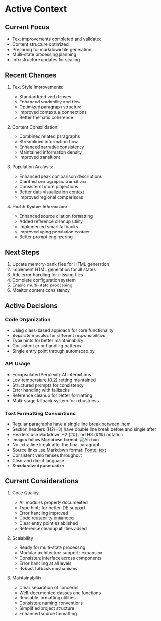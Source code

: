 # Active Context

## Current Focus
- Text improvements completed and validated
- Content structure optimized
- Preparing for markdown file generation
- Multi-state processing planning
- Infrastructure updates for scaling

## Recent Changes
1. Text Style Improvements:
   - Standardized verb tenses
   - Enhanced readability and flow
   - Optimized paragraph structure
   - Improved contextual connections
   - Better thematic coherence

2. Content Consolidation:
   - Combined related paragraphs
   - Streamlined information flow
   - Enhanced narrative consistency
   - Maintained information density
   - Improved transitions

3. Population Analysis:
   - Enhanced peak comparison descriptions
   - Clarified demographic transitions
   - Consistent future projections
   - Better data visualization context
   - Improved regional comparisons

4. Health System Information:
   - Enhanced source citation formatting
   - Added reference cleanup utility
   - Implemented smart fallbacks
   - Improved aging population context
   - Better prompt engineering

## Next Steps
1. Update memory-bank files for HTML generation
2. Implement HTML generation for all states
3. Add error handling for missing files
4. Complete configuration system
5. Enable multi-state processing
6. Monitor content consistency

## Active Decisions

### Code Organization
- Using class-based approach for core functionality
- Separate modules for different responsibilities
- Type hints for better maintainability
- Consistent error handling patterns
- Single entry point through automacao.py

### API Usage
- Encapsulated Perplexity AI interactions
- Low temperature (0.2) setting maintained
- Structured prompts for consistency
- Error handling with fallbacks
- Reference cleanup for better formatting
- Multi-stage fallback system for robustness

### Text Formatting Conventions
- Regular paragraphs have a single line break between them
- Section headers (H2/H3) have double line break before and single after
- Headers use Markdown H2 (##) and H3 (###) notation
- Images follow Markdown format: ![Alt text](path)
- No extra line break after the final paragraph
- Source links use Markdown format: [Fonte: text](url)
- Consistent verb tenses throughout
- Clear and direct language
- Standardized punctuation

## Current Considerations
1. Code Quality
   - All modules properly documented
   - Type hints for better IDE support
   - Error handling improved
   - Code reusability enhanced
   - Clear entry point established
   - Reference cleanup utilities added

2. Scalability
   - Ready for multi-state processing
   - Modular architecture supports expansion
   - Consistent interface across components
   - Error handling at all levels
   - Robust fallback mechanisms

3. Maintainability
   - Clear separation of concerns
   - Well-documented classes and functions
   - Reusable formatting utilities
   - Consistent naming conventions
   - Simplified project structure
   - Enhanced source formatting
